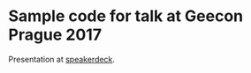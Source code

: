# Sample code for talk at Geecon Prague 2017

Presentation at [speakerdeck](https://speakerdeck.com/jfojtl).